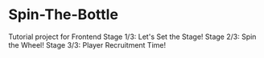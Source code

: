 # Spin-The-Bottle
Tutorial project for Frontend
 Stage 1/3: Let's Set the Stage!
 Stage 2/3: Spin the Wheel!
 Stage 3/3: Player Recruitment Time!
